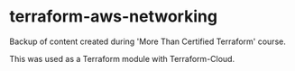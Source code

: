 # terraform-aws-networking
Backup of content created during 'More Than Certified Terraform' course. 

This was used as a Terraform module with Terraform-Cloud.
